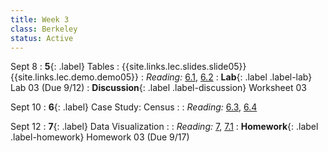 ```yaml
---
title: Week 3
class: Berkeley
status: Active
---
```


Sept 8
: **5**{: .label} Tables
    : {{site.links.lec.slides.slide05}} {{site.links.lec.demo.demo05}}
: _Reading:_ [6.1](https://inferentialthinking.com/chapters/06/1/Sorting_Rows.html), [6.2](https://inferentialthinking.com/chapters/06/2/Selecting_Rows.html)
: **Lab**{: .label .label-lab} Lab 03<!--{{site.links.lab.lab03}}--> (Due 9/12)
: **Discussion**{: .label .label-discussion} Worksheet 03<!--{{site.links.wksht.wksht03}}-->

Sept 10
: **6**{: .label} Case Study: Census
    : <!--{{site.links.lec.slides.slide06}} {{site.links.lec.demo.demo06}}-->
: _Reading:_ [6.3](https://inferentialthinking.com/chapters/06/3/Example_Population_Trends.html), [6.4](https://inferentialthinking.com/chapters/06/4/Example_Sex_Ratios.html)

Sept 12
: **7**{: .label} Data Visualization
    : <!--{{site.links.lec.slides.slide07}} {{site.links.lec.demo.demo07}}-->
: _Reading:_ [7](https://inferentialthinking.com/chapters/07/Visualization.html), [7.1](https://inferentialthinking.com/chapters/07/1/Visualizing_Categorical_Distributions.html)
: **Homework**{: .label .label-homework} Homework 03
    <!--{{site.links.hw.hw03}}--> (Due 9/17)